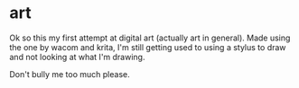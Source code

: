 # art

Ok so this my first attempt at digital art (actually art in general). Made using the one by wacom and krita, I'm still getting used to using a stylus to draw and not looking at what I'm drawing.

Don't bully me too much please.
